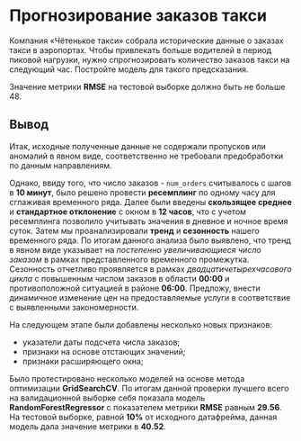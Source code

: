 #  Прогнозирование заказов такси

Компания «Чётенькое такси» собрала исторические данные о заказах такси в аэропортах. Чтобы привлекать больше водителей в период пиковой нагрузки, нужно спрогнозировать количество заказов такси на следующий час. Постройте модель для такого предсказания.

Значение метрики **RMSE** на тестовой выборке должно быть не больше 48.

## Вывод

Итак, исходные полученные данные не содержали пропусков или аномалий в явном виде, соответственно не требовали предобработки по данным направлениям.

Однако, ввиду того, что число заказов - `num_orders` считывалось с шагов в **10 минут**, было решено провести **ресемплинг** по одному часу для сглаживая временного ряда. Далее были введены **скользящее среднее** и **стандартное отклонение** с окном в **12 часов**, что с учетом ресемплинга позволило учитывать значения в дневное и ночное время суток. Затем мы проанализировали **тренд** и **сезонность** нашего временного ряда. По итогам данного анализа было выявлено, что тренд в явном виде указывает на *постепенно увеличивающиеся число заказом* в рамках представленного временного промежутка. Сезонность отчетливо проявляется в рамках *двадцатичетырехчасового цикла* с повышенным числом заказов в области **00:00** и противоположной ситуацией в районе **06:00**. Предложу, внести динамичное изменение цен на предоставляемые услуги в соответствие с выявленными закономерности.

На следующем этапе были добавлены несколько новых признаков:

   - указатели даты подсчета числа заказов;
   - признаки на основе отстающих значений; 
   - признаки расширяющего окна;
   
Было протестировано несколько моделей на основе метода оптимизации **GridSearchCV**. По итогам данной проверки лучшего всего на валидационной выборке себя показала модель **RandomForestRegressor** с показателем метрики **RMSE** равным **29.56**. На тестовой выборке, равной **10%** от исходного датафрейма, данная модель дала значение метрики в **40.52**.
